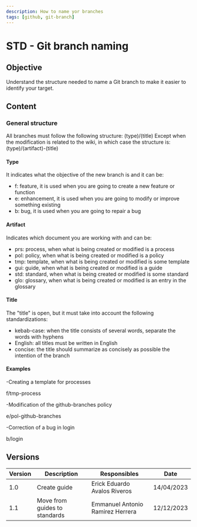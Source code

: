 ```yaml
---
description: How to name yor branches
tags: [github, git-branch]
---
```


# STD - Git branch naming

## Objective

Understand the structure needed to name a Git branch to make it easier to identify your target.

## Content

### General structure

All branches must follow the following structure: (type)/(title)
Except when the modification is related to the wiki, in which case the structure is: (type)/(artifact)-(title) 

#### Type

It indicates what the objective of the new branch is and it can be:
- f: feature, it is used when you are going to create a new feature or function
- e: enhancement, it is used when you are going to modify or improve something existing
- b: bug, it is used when you are going to repair a bug

#### Artifact

Indicates which document you are working with and can be:
- prs: process, when what is being created or modified is a process
- pol: policy, when what is being created or modified is a policy
- tmp: template, when what is being created or modified is some template
- gui: guide, when what is being created or modified is a guide
- std: standard, when what is being created or modified is some standard
- glo: glossary, when what is being created or modified is an entry in the glossary
  
#### Title

The "title" is open, but it must take into account the following standardizations:
- kebab-case: when the title consists of several words, separate the words with hyphens
- English: all titles must be written in English
- concise: the title should summarize as concisely as possible the intention of the branch

#### Examples

-Creating a template for processes

f/tmp-process

-Modification of the github-branches policy

e/pol-github-branches

-Correction of a bug in login

b/login

## Versions

| Version | Description                   | Responsibles                     | Date       |
|---------|-------------------------------|----------------------------------|------------|
| 1.0     | Create guide                  | Erick Eduardo Avalos Riveros     | 14/04/2023 |
| 1.1     | Move from guides to standards | Emmanuel Antonio Ramirez Herrera | 12/12/2023 |
